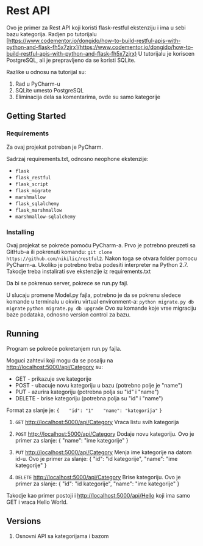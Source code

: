 # Rest API
Ovo je primer za Rest API koji koristi flask-restful ekstenziju i ima u sebi bazu kategorija. Radjen po tutorijalu [https://www.codementor.io/dongido/how-to-build-restful-apis-with-python-and-flask-fh5x7zjrx](https://www.codementor.io/dongido/how-to-build-restful-apis-with-python-and-flask-fh5x7zjrx) U tutorijalu je koriscen PostgreSQL, ali je prepravljeno da se koristi SQLite.

Razlike u odnosu na tutorijal su:

1. Rad u PyCharm-u
2. SQLite umesto PostgreSQL
3. Eliminacija dela sa komentarima, ovde su samo kategorije

## Getting Started

### Requirements
Za ovaj projekat potreban je PyCharm.

Sadrzaj requirements.txt, odnosno neophone ekstenzije:
- `flask`
- `flask_restful`
- `flask_script`
- `flask_migrate`
- `marshmallow`
- `flask_sqlalchemy`
- `flask_marshmallow`
- `marshmallow-sqlalchemy`


### Installing
Ovaj projekat se pokreće pomoću PyCharm-a. Prvo je potrebno preuzeti sa GitHub-a ili pokrenuti komandu: `git clone https://github.com/nikilic/restful2`.
Nakon toga se otvara folder pomocu PyCharm-a. Ukoliko je potrebno treba podesiti interpreter na Python 2.7. Takodje treba instalirati sve ekstenzije iz requirements.txt

Da bi se pokrenuo server, pokrece se run.py fajl.

U slucaju promene Model.py fajla, potrebno je da se pokrenu sledece komande u terminalu u okviru virtual environment-a:
`python migrate.py db migrate`
`python migrate.py db upgrade`
Ovo su komande koje vrse migraciju baze podataka, odnosno version control za bazu.

## Running
Program se pokreće pokretanjem run.py fajla.

Moguci zahtevi koji mogu da se posalju na [http://localhost:5000/api/Category](url) su:

- GET - prikazuje sve kategorije
- POST - ubacuje novu kategoriju u bazu (potrebno polje je "name")
- PUT - azurira kategoriju (potrebna polja su "id" i "name")
- DELETE - brise kategoriju (potrebna polja su "id" i "name")

Format za slanje je:
`{`
`	"id": "1"`
`	"name": "kategorija"`
`}`

1. `GET` [http://localhost:5000/api/Category](url)
Vraca listu svih kategorija 

2. `POST` [http://localhost:5000/api/Category](url)
Dodaje novu kategoriju. Ovo je primer za slanje:
{
"name": "ime kategorije"
}

3. `PUT` [http://localhost:5000/api/Category](url)
Menja ime kategorije na datom id-u. Ovo je primer za slanje:
{
"id": "id kategorije",
"name": "ime kategorije"
}


4. `DELETE` [http://localhost:5000/api/Category](url)
Brise kategoriju. Ovo je primer za slanje:
{
"id": "id kategorije",
"name": "ime kategorije"
}

Takodje kao primer postoji i [http://localhost:5000/api/Hello](url) koji ima samo GET i vraca Hello World.

## Versions
1. Osnovni API sa kategorijama i bazom

